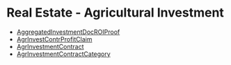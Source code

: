 # Real Estate - Agricultural Investment
  - [AggregatedInvestmentDocROIProof](/modules/realestate-agri-investmnent/AggregatedInvestmentDocROIProof.md)
  - [AgrInvestContrProfitClaim](/modules/realestate-agri-investmnent/AgrInvestContrProfitClaim.md)
  - [AgrInvestmentContract](/modules/realestate-agri-investmnent/AgrInvestmentContract.md)
  - [AgrInvestmentContractCategory](/modules/realestate-agri-investmnent/AgrInvestmentContractCategory.md)
